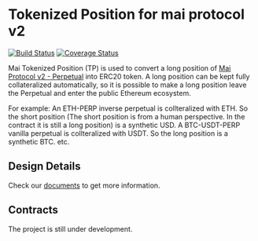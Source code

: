 # Tokenized Position for mai protocol v2

[![Build Status](https://travis-ci.org/mcdexio/mai-tokenized-position-protocol.svg?branch=master)](https://travis-ci.org/mcdexio/mai-tokenized-position-protocol)
[![Coverage Status](https://coveralls.io/repos/github/mcdexio/mai-tokenized-position-protocol/badge.svg?branch=master)](https://coveralls.io/github/mcdexio/mai-tokenized-position-protocol?branch=master)

Mai Tokenized Position (TP) is used to convert a long position of [Mai Protocol v2 - Perpetual](https://github.com/mcdexio/mai-protocol-v2) into ERC20 token. A long position can be kept fully collateralized automatically, so it is possible to make a long position leave the Perpetual and enter the public Ethereum ecosystem.

For example: An ETH-PERP inverse perpetual is collteralized with ETH. So the short position (The short position is from a human perspective. In the contract it is still a long position) is a synthetic USD. A BTC-USDT-PERP vanilla perpetual is collteralized with USDT. So the long position is a synthetic BTC. etc.

## Design Details

Check our [documents](https://github.com/mcdexio/documents) to get more information.

## Contracts

The project is still under development.
